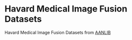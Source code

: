 # Havard Medical Image Fusion Datasets
Havard Medical Image Fusion Datasets from [AANLIB](http://www.med.harvard.edu/AANLIB/home.html)
